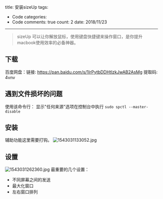 title: 安装sizeUp
tags: 
  - Code
categories: 
  - Code
comments: true
count: 2
date: 2018/11/23
---
  > sizeUp 可以让你解放鼠标，使用键盘快捷键来操作窗口，是你提升macbook使用效率的必备神器。

## 下载
百度网盘：链接: https://pan.baidu.com/s/1IrPytbDDHtlzkJwAB2AsMg 提取码: 4vnv 

## 遇到文件损坏的问题
使用该命令行： 显示"任何来源"选项在控制台中执行 `sudo spctl --master-disable`

## 安装
辅助功能这里需要打钩。
![1543031133052.jpg](/images/34bc637de8ead5bb91be218cd36cbbee.png)

## 设置
![1543031262360.jpg](/images/33552634d434d4e5c02809d2cba5c7f4.png)
最重要的几个设置：
- 不同屏幕之间的发送
- 最大化窗口
- 左右窗口排列